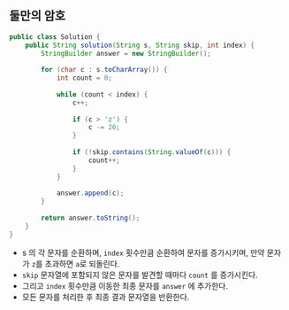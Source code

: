 ## 둘만의 암호

```java
public class Solution {
    public String solution(String s, String skip, int index) {
        StringBuilder answer = new StringBuilder();
        
        for (char c : s.toCharArray()) {
            int count = 0;
            
            while (count < index) {
                c++;
                
                if (c > 'z') {
                    c -= 26;
                }
                
                if (!skip.contains(String.valueOf(c))) {
                    count++;
                }
            }
            
            answer.append(c);
        }
        
        return answer.toString();
    }
}
```

* s 의 각 문자를 순환하며, `index` 횟수만큼 순환하여 문자를 증가시키며, 만약 문자가 `z`를 초과하면 `a`로 되돌린다.
* `skip` 문자열에 포함되지 않은 문자를 발견할 때마다 `count` 를 증가시킨다.
* 그리고 `index` 횟수만큼 이동한 최종 문자를 `answer` 에 추가한다.
* 모든 문자를 처리한 후 최종 결과 문자열을 반환한다.